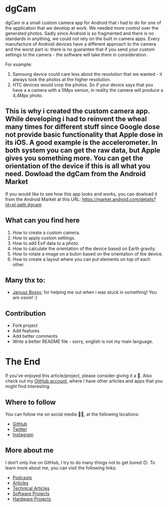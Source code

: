 dgCam
=============

dgCam is a small custom camera app for Android that i had to do for one of the application that we develop at work. We needed more control over the generated photos. Sadly since Android is so fragmented and there is no standards in anything, we could not rely on the built in camera apps. Every manufacture of Android devices have a different approach to the camera and the worst part is: there is no guarantee that if you send your custom settings to the camera - the software will take them in consideration.

For example:

1. Samsung device could care less about the resolution that we wanted - it always took the photos at the higher resolution.
1. HTC devices would crop the photos. So if your device says that you have a a camera with a 5Mpx sensor, in reality the camera will produce a 4,4Mpx photo.

This is why i created the custom camera app. While developing i had to reinvent the wheal many times for different stuff since Google dose not provide basic functionality that Apple dose in its iOS. A good example is the accelerometer. In both system you can get the raw data, but Apple gives you something more. You can get the orientation of the device if this is all what you need. 
Dowload the dgCam from the Android Market
-----------------------------------------

If you would like to see how this app looks and works, you can dowload it from
the Android Market at this URL:
https://market.android.com/details?id=pl.gatti.dgcam

What can you find here
--------------

1. How to create a custom camera.
1. How to apply custom settings.
1. How to add Exif data to a photo.
1. How to calculate the orientation of the device based on Earth gravity.
1. How to rotate a image on a buton based on the orientation of the device.
1. How to create a layout where you can put elements on top of each other.

Many thx to:
-------

- [Janusz Bossy](https://github.com/YANOUSHek), for helping me out when i was stuck in something! You are osom! :)

Contribution
------------

- Fork project
- Add features
- Add better comments
- Write a better README file - sorry, english is not my main language.

# The End

If you've enjoyed this article/project, please consider giving it a 🌟. Also check out my [GitHub account](https://github.com/davidgatti), where I have other articles and apps that you might find interesting.

## Where to follow

You can follow me on social media 🐙😇, at the following locations:

- [GitHub](https://github.com/davidgatti)
- [Twitter](https://twitter.com/dawidgatti)
- [Instagram](https://www.instagram.com/gattidavid/)

## More about me

I don’t only live on GitHub, I try to do many things not to get bored 🙃. To learn more about me, you can visit the following links:

- [Podcasts](http://david.gatti.pl/podcasts)
- [Articles](http://david.gatti.pl/articles)
- [Technical Articles](http://david.gatti.pl/technical_articles)
- [Software Projects](http://david.gatti.pl/software_projects)
- [Hardware Projects](http://david.gatti.pl/hardware_projects)
